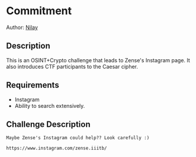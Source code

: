 # Commitment

Author: [Nilay](https://github.com/Nilsiloid)

## Description

This is an OSINT+Crypto challenge that leads to Zense's Instagram page. It also introduces CTF participants to the Caesar cipher.

## Requirements

- Instagram
- Ability to search extensively.

## Challenge Description

```
Maybe Zense's Instagram could help?? Look carefully :)

https://www.instagram.com/zense.iiitb/
```
